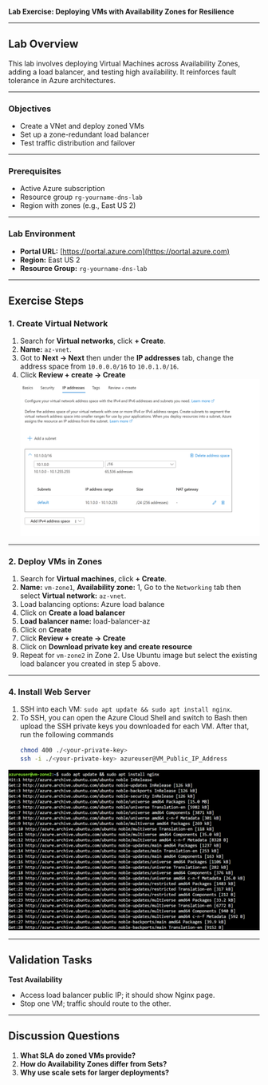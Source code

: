 **Lab Exercise: Deploying VMs with Availability Zones for Resilience**

---

## Lab Overview

This lab involves deploying Virtual Machines across Availability Zones, adding a load balancer, and testing high availability. It reinforces fault tolerance in Azure architectures.

---

### Objectives

* Create a VNet and deploy zoned VMs
* Set up a zone-redundant load balancer
* Test traffic distribution and failover

---

### Prerequisites

* Active Azure subscription
* Resource group `rg-yourname-dns-lab`
* Region with zones (e.g., East US 2)

---


### Lab Environment

* **Portal URL:** [https://portal.azure.com](https://portal.azure.com)
* **Region:** East US 2
* **Resource Group:** `rg-yourname-dns-lab`

---

## Exercise Steps

### 1. **Create Virtual Network**

1. Search for **Virtual networks**, click **+ Create**.
2. **Name:** `az-vnet`.
3. Got to **Next -> Next** then under the **IP addresses** tab, change the address space from `10.0.0.0/16` to  `10.0.1.0/16`.  
4. Click **Review + create -> Create**
   ![alt text](image.png)

---

### 2. **Deploy VMs in Zones**

1. Search for **Virtual machines**, click **+ Create**.
2. **Name:** `vm-zone1`, **Availability zone:** 1, Go to the `Networking` tab then select **Virtual network:** `az-vnet`.
3. Load balancing options: Azure load balance
4. Click on **Create a load balancer**
5. **Load balancer name:** load-balancer-az
6. Click on **Create**
7. Click **Review + create -> Create**
8. Click on **Download private key and create resource**
9. Repeat for `vm-zone2` in Zone 2. Use Ubuntu image but select the existing load balancer you created in step 5 above.

---


### 4. **Install Web Server**

1. SSH into each VM: `sudo apt update && sudo apt install nginx`. 
2. To SSH, you can open the Azure Cloud Shell and switch to Bash then upload the SSH private keys you downloaded for each VM. After that, run the following commands
   ```bash
   chmod 400 ./<your-private-key>
   ssh -i ./<your-private-key> azureuser@VM_Public_IP_Address
   ```
![alt text](image-1.png)

---

## Validation Tasks

**Test Availability**

   * Access load balancer public IP; it should show Nginx page.
   * Stop one VM; traffic should route to the other.  

---


## Discussion Questions

1. **What SLA do zoned VMs provide?**
2. **How do Availability Zones differ from Sets?**
3. **Why use scale sets for larger deployments?**
